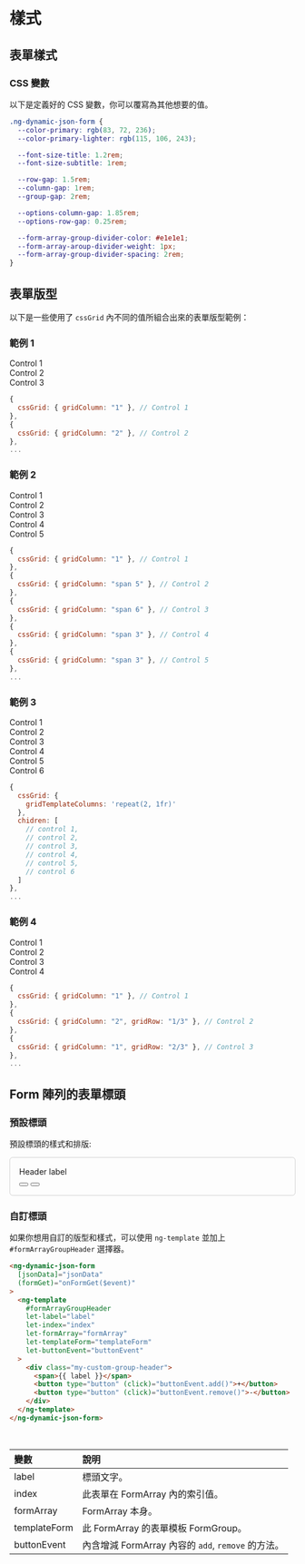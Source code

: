 # 樣式

## 表單樣式

### CSS 變數

以下是定義好的 CSS 變數，你可以覆寫為其他想要的值。

```css
.ng-dynamic-json-form {
  --color-primary: rgb(83, 72, 236);
  --color-primary-lighter: rgb(115, 106, 243);

  --font-size-title: 1.2rem;
  --font-size-subtitle: 1rem;

  --row-gap: 1.5rem;
  --column-gap: 1rem;
  --group-gap: 2rem;

  --options-column-gap: 1.85rem;
  --options-row-gap: 0.25rem;

  --form-array-group-divider-color: #e1e1e1;
  --form-array-aroup-divider-weight: 1px;
  --form-array-group-divider-spacing: 2rem;
}
```

## 表單版型

以下是一些使用了 `cssGrid` 內不同的值所組合出來的表單版型範例：

### 範例 1

<div class="example-wrapper">
  <div class="css-grid-example">
    <div class="form-group">
      <div class="form-control" style="grid-column: 1">Control 1</div>
      <div class="form-control" style="grid-column: 2">Control 2</div>
      <div class="form-control" style="grid-column: span 2">Control 3</div>
    </div>
  </div>

```javascript
{
  cssGrid: { gridColumn: "1" }, // Control 1
},
{
  cssGrid: { gridColumn: "2" }, // Control 2
},
...
```

</div>

### 範例 2

<div class="example-wrapper">
  <div class="css-grid-example">
    <div class="form-group">
      <div class="form-control" style="grid-column: 1">Control 1</div>
      <div class="form-control" style="grid-column: span 5">Control 2</div>
      <div class="form-control" style="grid-column: span 6">Control 3</div>
      <div class="form-control" style="grid-column: span 3">Control 4</div>
      <div class="form-control" style="grid-column: span 3">Control 5</div>
    </div>
  </div>

```javascript
{
  cssGrid: { gridColumn: "1" }, // Control 1
},
{
  cssGrid: { gridColumn: "span 5" }, // Control 2
},
{
  cssGrid: { gridColumn: "span 6" }, // Control 3
},
{
  cssGrid: { gridColumn: "span 3" }, // Control 4
},
{
  cssGrid: { gridColumn: "span 3" }, // Control 5
},
...
```

</div>

### 範例 3

<div class="example-wrapper">
  <div class="css-grid-example">
    <div class="form-group" style="grid-template-columns: repeat(2, 1fr)">
      <div class="form-control">Control 1</div>
      <div class="form-control">Control 2</div>
      <div class="form-control">Control 3</div>
      <div class="form-control">Control 4</div>
      <div class="form-control">Control 5</div>
      <div class="form-control">Control 6</div>
    </div>
  </div>

```javascript
{
  cssGrid: {
    gridTemplateColumns: 'repeat(2, 1fr)'
  },
  chidren: [
    // control 1,
    // control 2,
    // control 3,
    // control 4,
    // control 5,
    // control 6
  ]
},
...
```

</div>

### 範例 4

<div class="example-wrapper">
  <div class="css-grid-example">
    <div class="form-group" style="grid-template-columns: repeat(2, 1fr)">
      <div class="form-control" style="grid-column: 1">Control 1</div>
      <div class="form-control" style="grid-column: 2; grid-row: 1/3">
        Control 2
      </div>
      <div class="form-control">Control 3</div>
      <div class="form-control" style="grid-column: span 2">Control 4</div>
    </div>
  </div>

```javascript
{
  cssGrid: { gridColumn: "1" }, // Control 1
},
{
  cssGrid: { gridColumn: "2", gridRow: "1/3" }, // Control 2
},
{
  cssGrid: { gridColumn: "1", gridRow: "2/3" }, // Control 3
},
...
```

</div>

## Form 陣列的表單標頭

### 預設標頭

預設標頭的樣式和排版:

<div class="ng-dynamic-json-form" style="border: solid 1px rgba(128, 128, 128, 0.35); padding: 1rem; border-radius: 0.35rem;">
  <div class="form-array-container" style="margin: 0;">
    <div class="form-array-group-header" style="margin: 0;">
      <span class="label">Header label</span>
      <div class="buttons">
        <button type="button" class="btn-add"><span></span></button>
        <button type="button" class="btn-remove"><span></span></button>
      </div>
    </div>
  </div>
</div>

### 自訂標頭

如果你想用自訂的版型和樣式，可以使用 `ng-template` 並加上 `#formArrayGroupHeader` 選擇器。

<!-- prettier-ignore -->
```html
<ng-dynamic-json-form
  [jsonData]="jsonData"
  (formGet)="onFormGet($event)"
>
  <ng-template
    #formArrayGroupHeader
    let-label="label"
    let-index="index"
    let-formArray="formArray"
    let-templateForm="templateForm"
    let-buttonEvent="buttonEvent"
  >
    <div class="my-custom-group-header">
      <span>{{ label }}</span>
      <button type="button" (click)="buttonEvent.add()">+</button>
      <button type="button" (click)="buttonEvent.remove()">-</button>
    </div>
  </ng-template>
</ng-dynamic-json-form>
```

<br>

| 變數         | 說明                                               |
| :----------- | :------------------------------------------------- |
| label        | 標頭文字。                                         |
| index        | 此表單在 FormArray 內的索引值。                    |
| formArray    | FormArray 本身。                                   |
| templateForm | 此 FormArray 的表單模板 FormGroup。                |
| buttonEvent  | 內含增減 FormArray 內容的 `add`, `remove` 的方法。 |
